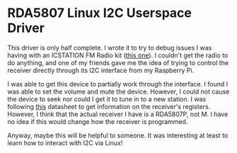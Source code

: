 # RDA5807 Linux I2C Userspace Driver

This driver is only half complete. I wrote it to try to debug issues
I was having with an ICSTATION FM Radio kit 
([this one](https://www.amazon.com/gp/product/B09Y1BJZ6F/)). I couldn't
get the radio to do anything, and one of my friends gave me the idea of
trying to control the receiver directly through its I2C interface from
my Raspberry Pi.

I was able to get this device to partially work through the interface. I found
I was able to set the volume and mute the device. However, I could not cause
the device to seek nor could I get it to tune in to a new station. I was following
[this](https://web.archive.org/web/20240229170323/https://cdn-shop.adafruit.com/product-files/5651/5651_tuner84_RDA5807M_datasheet_v1.pdf)
datasheet to get information on the receiver's registers. However, I think that
the actual receiver I have is a RDA5807P, not M. I have no idea if this would
change how the receiver is programmed.

Anyway, maybe this will be helpful to someone. It was interesting at least to learn
how to interact with I2C via Linux!